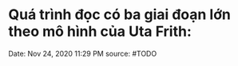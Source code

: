# Quá trình đọc có ba giai đoạn lớn theo mô hình của Uta Frith:

Date: Nov 24, 2020 11:29 PM
source: #TODO